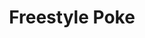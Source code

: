 ---
layout: place
title: "Freestyle Poke"
permalink: /missouri/kansas-city/freestyle-poke.html
stateAbbr: MO
stateName: Missouri
cityName: Kansas City
place_id: ChIJve-_HFzxwIcR3CGnzgTgLv8
photos:
  - name: >-
      places/ChIJve-_HFzxwIcR3CGnzgTgLv8/photos/AeeoHcIEJ6ern0NjyT9vN4p1StW6BBwziigJ4Pyh2g1Q0-1IBUXKo0TvEv8xGbaMuX1Nrkq2VSiZCIoPaILIQwMAW-iP3YpimefXQ3TyOgkHLJrlrccjM4G7IDaCCo0M_ulDR40EASxdMjXgJmuQMPgt10D9pCLRHfxNyq4O7fUMoLrBoADQqrNQ5p7VzyxlbArJ9QXZI2tSFEtaUi-gGSdaEK7pL5Cg3NpvBBnzWs7InE7eZzdyJC5nRYQZNtCYMb7JOH_JNaSiFKDvetkCPJRf6UP2QVQTRFQIL-Ajm7tQG158ehfrXg4-y0T-4TeBtP2XsL3Lpj2QO804K8uabgIFCfZn-2D7rqoLPr7j7qgFc0iNSCWRhfFEE6mxAVIm5eYxRqjA-An80NCha122OX4Tcxxc5T1yXjXAQVwQ__pOIvnWkg
    widthPx: 2791
    heightPx: 3759
    authorAttributions:
      - displayName: Esteban Azevedo
        uri: https://maps.google.com/maps/contrib/101184223514137617705
        photoUri: >-
          https://lh3.googleusercontent.com/a-/ALV-UjWQ_WXksHomtl25dY8WibX480RS2noiMHIyH1n0mSxixb2sRWg8=s100-p-k-no-mo
    flagContentUri: >-
      https://www.google.com/local/imagery/report/?cb_client=maps_api_places.places_api&image_key=!1e10!2sCIHM0ogKEICAgICUlPWoLQ&hl=en-US
    googleMapsUri: >-
      https://www.google.com/maps/place//data=!3m4!1e2!3m2!1sCIHM0ogKEICAgICUlPWoLQ!2e10!4m2!3m1!1s0x87c0f15c1cbfefbd:0xff2ee004cea721dc
  - name: >-
      places/ChIJve-_HFzxwIcR3CGnzgTgLv8/photos/AeeoHcL5jh9ncEJvVTJQKqaPcHrptrMp7YNmk_O6dvS6xMj9qNo7aX_vgsQbUPTMJZKik7G0JKVY3ZzefOwR6QcdZ0Sb2chPpq7byErvXwR6FE05IuZOEfNltkksbXowC2OABFlFGcyPkRULfqrjtRyyIYM-XG8o6KGJ5KEvu9pH_pOeQqrxC_88VZHuWUD_0xGM7ZSa1BH-QCFUg-myRE6MHPJ1N70xtIcNTs0ScVdwq7lQODasP30djMrDlD6pBuSlwXNoRfylR3w3BplVKdA31yGXjkF9MR8Sagx8WSS6q1FTRg
    widthPx: 3024
    heightPx: 4032
    authorAttributions:
      - displayName: Freestyle Poke
        uri: https://maps.google.com/maps/contrib/104976304934183831944
        photoUri: >-
          https://lh3.googleusercontent.com/a-/ALV-UjWX7avbXKMrcrJa_wSnKHZPcx4aCBe1zTZZSFBvfuSIjBgLYkI9=s100-p-k-no-mo
    flagContentUri: >-
      https://www.google.com/local/imagery/report/?cb_client=maps_api_places.places_api&image_key=!1e10!2sAF1QipOj_vYjHtZvAJHHOJd8v1c-Ey4I15oSqwWQDH3Y&hl=en-US
    googleMapsUri: >-
      https://www.google.com/maps/place//data=!3m4!1e2!3m2!1sAF1QipOj_vYjHtZvAJHHOJd8v1c-Ey4I15oSqwWQDH3Y!2e10!4m2!3m1!1s0x87c0f15c1cbfefbd:0xff2ee004cea721dc
  - name: >-
      places/ChIJve-_HFzxwIcR3CGnzgTgLv8/photos/AeeoHcJq-SVf-DTfC_sfQ4Hg8IIHHVjUISJ2s_eSvcb6MCaDrxcCriRJfJITYkfWgyfcq-PDwxVtMuNcQBlxCZVFijWuJqs_jzHFunID28PRVLHgIQbLK7Yo7gY1-r23nN9iygDZRtdq-Uqag7c-L96tIYDNZLoR4-Xz0ZCkOK95W-PprOLS14ClmWJXmUselP44LfL7r4VotZAUR5zUle4wtCfRaKGrolXIAOQ1fE-Y0cGtWmV6gS2g4BTfbg9KY87TplmzjUNaKv2vWOUpSGJ0jTLATFWNesgDZBDDxRk1dU2qLSfqwMujQMwQ4uKsF822u9jXmqa6EmV1C70kBgFJ8h0v5DsXPQ_Qwx89j3Yj48-WY425mToTPPsvM7ChgUYOS5_OdwXx6bj1voNapE0ImtHVSeoMKJWvmVjpKLrJti3OMJ9Q
    widthPx: 3000
    heightPx: 4000
    authorAttributions:
      - displayName: Char Char Jack~
        uri: https://maps.google.com/maps/contrib/100352960569560197367
        photoUri: >-
          https://lh3.googleusercontent.com/a/ACg8ocL3tvcENvTIeAYXrDiqnnj1cx7rqz85fvCvXfbMlOv2oGne0Q=s100-p-k-no-mo
    flagContentUri: >-
      https://www.google.com/local/imagery/report/?cb_client=maps_api_places.places_api&image_key=!1e10!2sCIHM0ogKEICAgIDbnvWBjQE&hl=en-US
    googleMapsUri: >-
      https://www.google.com/maps/place//data=!3m4!1e2!3m2!1sCIHM0ogKEICAgIDbnvWBjQE!2e10!4m2!3m1!1s0x87c0f15c1cbfefbd:0xff2ee004cea721dc
  - name: >-
      places/ChIJve-_HFzxwIcR3CGnzgTgLv8/photos/AeeoHcKHz9AXmgtatvRbxgoAgXMcvfD_PcKQKtY-lOgRG8wjJSXx7gsGmSW5JEuvT0OYrbi9B3kfXLdMSgJe_uCl7V_Y90oq7I1SvfX6I-hCp94oTOj_SkGwJaEHzCVLFETYXFNShxzFLj4TNtPLbyjuZq7shmRkU3M8dMEVTT6fZwITcA2cskTVoe7B47MOPfOeFn5PLldVddcYnSUI5v0zDAYt1kX-PSWlBygOVTFZxnKGRce2BkBJPybr8BQ2HZv6FRg9aYY7CfJvkuAc4cFn8JQtn_S4kh14VxezkfAVAlEuEmcrMJFnd064HVV4BuwmrX8Hpe2Dw-IkFqPqnqvCLShNkeFbTZjvpA9l7ovL7SKljYRFAjtlfYz2MuyU447yFVgdcqyqWpGtfm8D-d_lL_7YBSoH8eLsx3prF4r1Yg0p3g
    widthPx: 3060
    heightPx: 3238
    authorAttributions:
      - displayName: Miss Ruby
        uri: https://maps.google.com/maps/contrib/111778168707525997101
        photoUri: >-
          https://lh3.googleusercontent.com/a-/ALV-UjU3yYiuFKqGay6qqjqryEomGf1DEDGmH54EgsofMtUN21V5QRU=s100-p-k-no-mo
    flagContentUri: >-
      https://www.google.com/local/imagery/report/?cb_client=maps_api_places.places_api&image_key=!1e10!2sCIHM0ogKEICAgMCQj4-dfA&hl=en-US
    googleMapsUri: >-
      https://www.google.com/maps/place//data=!3m4!1e2!3m2!1sCIHM0ogKEICAgMCQj4-dfA!2e10!4m2!3m1!1s0x87c0f15c1cbfefbd:0xff2ee004cea721dc
  - name: >-
      places/ChIJve-_HFzxwIcR3CGnzgTgLv8/photos/AeeoHcL8vizvHiDf2fAooH8uQTYdStl_w2lsVPo7_5xMtZ4TDsPshPr6eKOzkDRTWQz_ktPLG84WmuKr-PVdS7HaOc2o01z2ia1CwjOjg-2lCbBZByFAjaftWdrgaQ7fb4RCdlojM4EkAy7rnWUb1TszmfVFQtfAPMMmU7E7KsQLpFGWZN1r1Qm-Lys4EFHs0MjX0G5ZLtU8aiUYaSenlGqHNYxStQo-rrd4Q8fQ3c2ZLjGDpVG90H5PxUnG-oO-E5ssF_uPLQtbIma0a-8dmWBz_wRm7iUczJ-ByLv2r0kDd5qZEQjSLbeN4nfwk1tw7EMuZ2PqCkngfF3asZoFoO7nI_jy6knPhxpntgBkF2AMtlZS0cUW2efkCbu07QIp-utzDR1X1EomRB2GBx6d_Z-MGkUZvaCBBdMPd5pJETBvMEXC8A
    widthPx: 1076
    heightPx: 1076
    authorAttributions:
      - displayName: Andrew & Timberlyn Pycior-Davila
        uri: https://maps.google.com/maps/contrib/115706090989343582944
        photoUri: >-
          https://lh3.googleusercontent.com/a-/ALV-UjWIUiQpLNzdDNvr0bkWvtybDS5viBlmkIvCGhAmst__9Sfeebtu=s100-p-k-no-mo
    flagContentUri: >-
      https://www.google.com/local/imagery/report/?cb_client=maps_api_places.places_api&image_key=!1e10!2sCIHM0ogKEICAgIDO8uKnMg&hl=en-US
    googleMapsUri: >-
      https://www.google.com/maps/place//data=!3m4!1e2!3m2!1sCIHM0ogKEICAgIDO8uKnMg!2e10!4m2!3m1!1s0x87c0f15c1cbfefbd:0xff2ee004cea721dc
  - name: >-
      places/ChIJve-_HFzxwIcR3CGnzgTgLv8/photos/AeeoHcJH32HzCdC6a3ocyMlQIOM_HAfWLs3GqefuO43pBPx1o_YykRBTwQnTtiSWNDFMRTMZ-nONqb1rFpT4jT4vCNKUUeQRPPNhUS0U_E5YAGZcVIAtPJmH9EDyNsInzIA5PR_zPeGAa1wdqs540LNNzRlw2rj_UiFlGOgxo2x5BxBqSB9xk8Zf-B8zkDkatoYvHOCI94kzq1gxgPOzAWBSABjNkXHp9iSYXxK_OvJ-mSdgSM0A4ykEJ1280erOIJSvls0ADBUJY49AncrQA_8fjpTcWAKIlZ7GpqCegyTt8nbtaXN9i-gSBNJ7EFRua7qsbOCSXBXq96dIbSsQZRzhTQTAC5vC4SHnn6gNmit0zBC7Z--vQP4djhWpUS1wM2Ve8yh6FTxKy72JunJ4c2-qcqw5p-7smErFy2Tx5FMaH8a6uA
    widthPx: 3024
    heightPx: 4032
    authorAttributions:
      - displayName: Portia Rogers
        uri: https://maps.google.com/maps/contrib/117280087542467419082
        photoUri: >-
          https://lh3.googleusercontent.com/a-/ALV-UjXfkNkyPWMR0tvTdKCP5RjS2keY2NS6RFq7Cgqr3eHL38kNhkNo2A=s100-p-k-no-mo
    flagContentUri: >-
      https://www.google.com/local/imagery/report/?cb_client=maps_api_places.places_api&image_key=!1e10!2sCIHM0ogKEICAgID_s5zJdw&hl=en-US
    googleMapsUri: >-
      https://www.google.com/maps/place//data=!3m4!1e2!3m2!1sCIHM0ogKEICAgID_s5zJdw!2e10!4m2!3m1!1s0x87c0f15c1cbfefbd:0xff2ee004cea721dc
  - name: >-
      places/ChIJve-_HFzxwIcR3CGnzgTgLv8/photos/AeeoHcLEpNwxloJWxWIF7h2cGP9PpnXM1ZOe8jBxd0oeQJkXw-V6dqL3HqaEyx_-AJKLF9ZFpsTWp9vfdRd_rYoSLJJrASNHPPCmDUS3dbRlVuONuCpfYhlHyMi-vXftJvkX8U4W_9oBOJIZCZqxIeF5mO4b9idDRq5VxPzQHMySahNrL2vQg4PVDRlbmWYvHXJC01aAnHalllErDZ_VUL5DVuC9DlDJyjUBlzC3c_cDodbVYxrvaqbq2SgD6wv_LybbzYiXPblgtbRedR0k58WgMR8qWN8lSPuyvdvdjgRUCuAjSChf30lC0kFealOVReK2lHCcT6F3nCTZtBllvKpdpJOm8B3gPAZurTnyIYu-r8B1DJmOkEuvwYtBJWhV5gYG_tccG-Le5C4GCkQgxJdmMzJ_Codlx-4P1bPJ1eA7RTTm9qHU
    widthPx: 2319
    heightPx: 3092
    authorAttributions:
      - displayName: Alexis Stephens
        uri: https://maps.google.com/maps/contrib/107861483202224853552
        photoUri: >-
          https://lh3.googleusercontent.com/a-/ALV-UjV1Ru54y3KGUIgu65RAF4GRQInMFDnYl8kvVAdVQOhG4zlVcjxdUw=s100-p-k-no-mo
    flagContentUri: >-
      https://www.google.com/local/imagery/report/?cb_client=maps_api_places.places_api&image_key=!1e10!2sCIHM0ogKEICAgIClyvP2_QE&hl=en-US
    googleMapsUri: >-
      https://www.google.com/maps/place//data=!3m4!1e2!3m2!1sCIHM0ogKEICAgIClyvP2_QE!2e10!4m2!3m1!1s0x87c0f15c1cbfefbd:0xff2ee004cea721dc
  - name: >-
      places/ChIJve-_HFzxwIcR3CGnzgTgLv8/photos/AeeoHcIlJ1S26h6qmuaHR6bNs0ZcXkLWAmVKkcOqgaYswohTBKrPdMvaWgVtoU9gHslJ0K2x8oFS5S51YtIh3Mgl36LshkdExhI1i08cqzjw83MdqBZickutX9Mw9nYxv4EntuuBFZLJXxCH-6lKR0mymtoQUwhNS2XaBcYRgvgKGTNV_4cBy6mRiiS7FoEPlrIcvRmQJ8S2uRkD0CZLF3Rthck_Amnit77mtwmn3b4VR0sWcNOGDItQfKukeKes6iKM83TrEAU2mIa7es4aJXS3nS8eMNfyVupVsSwfdzjawRXrnEkflWlEerbMqyzV4aWRsEc3NSn1iQ1O98eHLuvel24lWijuPXIt55arcWBAgJqhbdJRJvStzD0JBvYZAAAuaUcACMvz94y-Ytn21BrIjw8blxnhE8N2Rm9YtUdoLRGf7A
    widthPx: 2999
    heightPx: 3194
    authorAttributions:
      - displayName: John Hill
        uri: https://maps.google.com/maps/contrib/113993570077134406390
        photoUri: >-
          https://lh3.googleusercontent.com/a-/ALV-UjUIaXOg4DQc1B2DeKuQoQkffh_MrFXrkKd9e-UZ8z9ZD9tvprhp3w=s100-p-k-no-mo
    flagContentUri: >-
      https://www.google.com/local/imagery/report/?cb_client=maps_api_places.places_api&image_key=!1e10!2sCIHM0ogKEICAgICOyrTiIA&hl=en-US
    googleMapsUri: >-
      https://www.google.com/maps/place//data=!3m4!1e2!3m2!1sCIHM0ogKEICAgICOyrTiIA!2e10!4m2!3m1!1s0x87c0f15c1cbfefbd:0xff2ee004cea721dc
  - name: >-
      places/ChIJve-_HFzxwIcR3CGnzgTgLv8/photos/AeeoHcKBuTCAshc-gbLM0AkGfRhlORakJc68YfZaLoNiVJ5B3PpATLXntv0Tj8zMOBstyaEGLOI7Kw9B19uyvqGjSie-Heulxa98SfrnTYex4j9apVO2WcV-kSFBGMoVVQTPEGCBDmzrdRLVuD_Ku_JLXK3YjKGbCrLgcHqV7GCkMSASiRGKoH-ja6ErCqf5oZTJbn9pMvF8GNIBD1LbMDk-d0s_vVGWUIetUet25tMCBTrB2XQM7D8Zl8J4p8UPg1zX1IQonvtkwuxPkV8W9lQ0FFtXih9bMYXOV-FHMVP80-l5vw7_MSX5z7VN40YjcWzKAIdsRApsg4w8baxq-qeIelb7e9X7PLInx_iXYrZ5dk6ctwM-NeT5KapRna-v5sy-nvP_o9BgT38jSDXLm5s3tarQV45ZV2unfXxdeA6RnvDxoeg
    widthPx: 2953
    heightPx: 3477
    authorAttributions:
      - displayName: Miss Ruby
        uri: https://maps.google.com/maps/contrib/111778168707525997101
        photoUri: >-
          https://lh3.googleusercontent.com/a-/ALV-UjU3yYiuFKqGay6qqjqryEomGf1DEDGmH54EgsofMtUN21V5QRU=s100-p-k-no-mo
    flagContentUri: >-
      https://www.google.com/local/imagery/report/?cb_client=maps_api_places.places_api&image_key=!1e10!2sCIHM0ogKEICAgMCQj4-dvAE&hl=en-US
    googleMapsUri: >-
      https://www.google.com/maps/place//data=!3m4!1e2!3m2!1sCIHM0ogKEICAgMCQj4-dvAE!2e10!4m2!3m1!1s0x87c0f15c1cbfefbd:0xff2ee004cea721dc
  - name: >-
      places/ChIJve-_HFzxwIcR3CGnzgTgLv8/photos/AeeoHcJlwXeEg2nS3fJKFxaKqX-VK0UYZeJSJ4EnEfY-hoaqhcGf41rJ2zyvs-xE3N2wciWKyFD24Vx7JRwdkhIrFjX3d5mYLLZRUALWye7X48gCJpt1SBeVWz3Kzj2UtLcnKUCAmFW5useozucAtWwn_RzqiNTqlhMl4bDxc9-kw9CMASvdbDbkyQ18EPfmj0lgak82kxwd1kieAlE4SJzDl7JLh9O7vGAs6c1HyDJSeiyqe-ma860tLYiBSg-Lni3bjRCk2FyCKmbcEWCq8p-C5PVmnhZMMfjqIWKXcdy2wSvAX3kZnUGu_xjGkEXLi5Z32e_9iM_kGYOly_Kt5BSX8vridEEDkSSp1YPDhkJ4kHX21o6Y3OtjFMaY0-M_lUJZzM-GnGOg0ouA3LDunmPABSKTv7cHZf5MEGcgIfsy-OAe3Q
    widthPx: 3000
    heightPx: 4000
    authorAttributions:
      - displayName: Char Char Jack~
        uri: https://maps.google.com/maps/contrib/100352960569560197367
        photoUri: >-
          https://lh3.googleusercontent.com/a/ACg8ocL3tvcENvTIeAYXrDiqnnj1cx7rqz85fvCvXfbMlOv2oGne0Q=s100-p-k-no-mo
    flagContentUri: >-
      https://www.google.com/local/imagery/report/?cb_client=maps_api_places.places_api&image_key=!1e10!2sCIHM0ogKEICAgIDbnvWUTg&hl=en-US
    googleMapsUri: >-
      https://www.google.com/maps/place//data=!3m4!1e2!3m2!1sCIHM0ogKEICAgIDbnvWUTg!2e10!4m2!3m1!1s0x87c0f15c1cbfefbd:0xff2ee004cea721dc
address: 509 Delaware St APT 101, Kansas City, MO 64105, USA
street: 509 Delaware St APT 101
city: Kansas City
state: MO
zip: '64105'
country: USA
neighborhood: River Market
latitude: '39.107834'
longitude: '-94.583864'
accessibility_options:
  wheelchairAccessibleParking: true
  wheelchairAccessibleEntrance: true
  wheelchairAccessibleRestroom: true
  wheelchairAccessibleSeating: true
business_status: OPERATIONAL
name: Freestyle Poke
google_maps_links:
  directionsUri: >-
    https://www.google.com/maps/dir//''/data=!4m7!4m6!1m1!4e2!1m2!1m1!1s0x87c0f15c1cbfefbd:0xff2ee004cea721dc!3e0
  placeUri: https://maps.google.com/?cid=18387880639851864540
  writeAReviewUri: >-
    https://www.google.com/maps/place//data=!4m3!3m2!1s0x87c0f15c1cbfefbd:0xff2ee004cea721dc!12e1
  reviewsUri: >-
    https://www.google.com/maps/place//data=!4m4!3m3!1s0x87c0f15c1cbfefbd:0xff2ee004cea721dc!9m1!1b1
  photosUri: >-
    https://www.google.com/maps/place//data=!4m3!3m2!1s0x87c0f15c1cbfefbd:0xff2ee004cea721dc!10e5
primary_type: Restaurant
opening_hours:
  regular: null
  current: null
secondary_opening_hours:
  regular:
    weekdayDescriptions: null
    type: null
  current:
    weekdayDescriptions: null
    type: null
phone: (816) 325-3338
price_level: PRICE_LEVEL_MODERATE
price_range: $10 &ndash; $20
rating: '4.6'
rating_count: 778
website: http://www.freestylepoke.com/
description: null
reviews:
  - name: >-
      places/ChIJve-_HFzxwIcR3CGnzgTgLv8/reviews/ChZDSUhNMG9nS0VJQ0FnTUNRajQtZFhBEAE
    relativePublishTimeDescription: a month ago
    rating: 5
    text:
      text: >-
        Love this place it is sooo tasty and fresh. Been here twice this week
        already. The price is decent enough, bowls are generous portions to make
        up for it
      languageCode: en
    originalText:
      text: >-
        Love this place it is sooo tasty and fresh. Been here twice this week
        already. The price is decent enough, bowls are generous portions to make
        up for it
      languageCode: en
    authorAttribution:
      displayName: Miss Ruby
      uri: https://www.google.com/maps/contrib/111778168707525997101/reviews
      photoUri: >-
        https://lh3.googleusercontent.com/a-/ALV-UjU3yYiuFKqGay6qqjqryEomGf1DEDGmH54EgsofMtUN21V5QRU=s128-c0x00000000-cc-rp-mo
    publishTime: '2025-03-08T02:27:45.014645Z'
    flagContentUri: >-
      https://www.google.com/local/review/rap/report?postId=ChZDSUhNMG9nS0VJQ0FnTUNRajQtZFhBEAE&d=17924085&t=1
    googleMapsUri: >-
      https://www.google.com/maps/reviews/data=!4m6!14m5!1m4!2m3!1sChZDSUhNMG9nS0VJQ0FnTUNRajQtZFhBEAE!2m1!1s0x87c0f15c1cbfefbd:0xff2ee004cea721dc
  - name: >-
      places/ChIJve-_HFzxwIcR3CGnzgTgLv8/reviews/ChdDSUhNMG9nS0VJQ0FnSURCZ2FDOHRBRRAB
    relativePublishTimeDescription: 2 years ago
    rating: 5
    text:
      text: >-
        Awesome food!

        Plenty of ways to customize your order and it can be health.

        I got a 3 scoop seafood bowl with sushi rice and my wife got a 2 scoop
        with the chicken (she said was just okay) and seafood.

        Both orders were delicious!
      languageCode: en
    originalText:
      text: >-
        Awesome food!

        Plenty of ways to customize your order and it can be health.

        I got a 3 scoop seafood bowl with sushi rice and my wife got a 2 scoop
        with the chicken (she said was just okay) and seafood.

        Both orders were delicious!
      languageCode: en
    authorAttribution:
      displayName: Brian Haynes
      uri: https://www.google.com/maps/contrib/104259339833294121776/reviews
      photoUri: >-
        https://lh3.googleusercontent.com/a-/ALV-UjXV8YPQDi7qRc5e2V79IvEmdZNeIpJ0OU-VEuoPv4Ihv4VvmewlGA=s128-c0x00000000-cc-rp-mo-ba5
    publishTime: '2023-01-20T21:59:32.809434Z'
    flagContentUri: >-
      https://www.google.com/local/review/rap/report?postId=ChdDSUhNMG9nS0VJQ0FnSURCZ2FDOHRBRRAB&d=17924085&t=1
    googleMapsUri: >-
      https://www.google.com/maps/reviews/data=!4m6!14m5!1m4!2m3!1sChdDSUhNMG9nS0VJQ0FnSURCZ2FDOHRBRRAB!2m1!1s0x87c0f15c1cbfefbd:0xff2ee004cea721dc
  - name: >-
      places/ChIJve-_HFzxwIcR3CGnzgTgLv8/reviews/ChZDSUhNMG9nS0VJQ0FnSUQtc3FUNlVREAE
    relativePublishTimeDescription: 2 years ago
    rating: 5
    text:
      text: >-
        LOVED THIS PLACE! They were very patient with us and offered helped when
        needed. They noticed that I was slightly struggling to decide. I do
        recommend writing everyone down on your notes app to help remember what
        you want when building your own bowl. The variety of options were big
        and I felt like there were an unlimited amount of combinations you could
        choose from. My favorite part is how GENEROUS they were when packing my
        bowl. I will say my combo was delicious! No regrets! I had enough for a
        2nd meal, lol. I’m definitely coming back.


        My combo:

        Forbidden rice, white sushi rice

        Salmon

        Cucumber, edamame,

        Sriracha ponzu

        Crab mix, marinated kale, kimchi, roe, seaweeds

        Togarashi yuzu mayo

        Sesame seeds, nori
      languageCode: en
    originalText:
      text: >-
        LOVED THIS PLACE! They were very patient with us and offered helped when
        needed. They noticed that I was slightly struggling to decide. I do
        recommend writing everyone down on your notes app to help remember what
        you want when building your own bowl. The variety of options were big
        and I felt like there were an unlimited amount of combinations you could
        choose from. My favorite part is how GENEROUS they were when packing my
        bowl. I will say my combo was delicious! No regrets! I had enough for a
        2nd meal, lol. I’m definitely coming back.


        My combo:

        Forbidden rice, white sushi rice

        Salmon

        Cucumber, edamame,

        Sriracha ponzu

        Crab mix, marinated kale, kimchi, roe, seaweeds

        Togarashi yuzu mayo

        Sesame seeds, nori
      languageCode: en
    authorAttribution:
      displayName: David Nguyen
      uri: https://www.google.com/maps/contrib/101221214842998133173/reviews
      photoUri: >-
        https://lh3.googleusercontent.com/a-/ALV-UjUr4zkjTRFnVo9iw9xn2FqGcHNVU5JiO2v3CXAEfGHDwcbGfeouWw=s128-c0x00000000-cc-rp-mo-ba5
    publishTime: '2022-11-25T22:36:30.225943Z'
    flagContentUri: >-
      https://www.google.com/local/review/rap/report?postId=ChZDSUhNMG9nS0VJQ0FnSUQtc3FUNlVREAE&d=17924085&t=1
    googleMapsUri: >-
      https://www.google.com/maps/reviews/data=!4m6!14m5!1m4!2m3!1sChZDSUhNMG9nS0VJQ0FnSUQtc3FUNlVREAE!2m1!1s0x87c0f15c1cbfefbd:0xff2ee004cea721dc
  - name: >-
      places/ChIJve-_HFzxwIcR3CGnzgTgLv8/reviews/ChdDSUhNMG9nS0VJQ0FnSUMtNTd6cDl3RRAB
    relativePublishTimeDescription: 2 years ago
    rating: 5
    text:
      text: >-
        This was a gem! Fresh, clean and friendly! I found myself wanting to go
        back the next day.Caleb was so helpful as it was our first time eating
        Poke’ we are hooked!! Sushi grade salmon, spicy tuna, crab, shrimp all
        with my favorites like avocado, cucumber and jalapeño it was Amazing.
        It’s a cool, contemporary place, love the area as well. We will be
        regulars!
      languageCode: en
    originalText:
      text: >-
        This was a gem! Fresh, clean and friendly! I found myself wanting to go
        back the next day.Caleb was so helpful as it was our first time eating
        Poke’ we are hooked!! Sushi grade salmon, spicy tuna, crab, shrimp all
        with my favorites like avocado, cucumber and jalapeño it was Amazing.
        It’s a cool, contemporary place, love the area as well. We will be
        regulars!
      languageCode: en
    authorAttribution:
      displayName: AngelBeth Quick
      uri: https://www.google.com/maps/contrib/105253726493845835015/reviews
      photoUri: >-
        https://lh3.googleusercontent.com/a/ACg8ocKfZLqaC-lEDW12_4fKIzkzqwUH4OE0mkiYEIIHRNWNdvSwYQ=s128-c0x00000000-cc-rp-mo
    publishTime: '2022-11-15T13:17:36.474721Z'
    flagContentUri: >-
      https://www.google.com/local/review/rap/report?postId=ChdDSUhNMG9nS0VJQ0FnSUMtNTd6cDl3RRAB&d=17924085&t=1
    googleMapsUri: >-
      https://www.google.com/maps/reviews/data=!4m6!14m5!1m4!2m3!1sChdDSUhNMG9nS0VJQ0FnSUMtNTd6cDl3RRAB!2m1!1s0x87c0f15c1cbfefbd:0xff2ee004cea721dc
  - name: >-
      places/ChIJve-_HFzxwIcR3CGnzgTgLv8/reviews/ChdDSUhNMG9nS0VJQ0FnSUNBMGIyMHhRRRAB
    relativePublishTimeDescription: 6 years ago
    rating: 5
    text:
      text: >-
        Had poke for the first time ever and absolutely loved it. Since it was
        my first time, I definitely had to ask lots of questions and ask for
        suggestions, all of which the friendly staff where happy to answer. It’s
        such a great addition to river market/downtown. I’m very excited to have
        a healthy option for my meals. My husband and I tried the Ride the Wave
        & Why So Serious bowls. Both were delicious!
      languageCode: en
    originalText:
      text: >-
        Had poke for the first time ever and absolutely loved it. Since it was
        my first time, I definitely had to ask lots of questions and ask for
        suggestions, all of which the friendly staff where happy to answer. It’s
        such a great addition to river market/downtown. I’m very excited to have
        a healthy option for my meals. My husband and I tried the Ride the Wave
        & Why So Serious bowls. Both were delicious!
      languageCode: en
    authorAttribution:
      displayName: Sandra Ramos
      uri: https://www.google.com/maps/contrib/110941671303742638369/reviews
      photoUri: >-
        https://lh3.googleusercontent.com/a-/ALV-UjUN9zHU5UoZ1Y6AICPTndccu-BdskmKX8EtvBnMD74Ivg78-fK8=s128-c0x00000000-cc-rp-mo-ba3
    publishTime: '2018-06-18T02:52:45.791Z'
    flagContentUri: >-
      https://www.google.com/local/review/rap/report?postId=ChdDSUhNMG9nS0VJQ0FnSUNBMGIyMHhRRRAB&d=17924085&t=1
    googleMapsUri: >-
      https://www.google.com/maps/reviews/data=!4m6!14m5!1m4!2m3!1sChdDSUhNMG9nS0VJQ0FnSUNBMGIyMHhRRRAB!2m1!1s0x87c0f15c1cbfefbd:0xff2ee004cea721dc
parking_options:
  freeParkingLot: true
  freeStreetParking: true
  paidStreetParking: true
  valetParking: false
payment_options:
  acceptsCreditCards: true
  acceptsDebitCards: true
  acceptsCashOnly: false
  acceptsNfc: true
allow_dogs: null
curbside_pickup: null
delivery: true
dine_in: true
good_for_children: true
good_for_groups: true
good_for_sports: false
live_music: false
menu_for_children: null
outdoor_seating: true
reservable: false
restroom: true
serves_beer: true
serves_breakfast: true
serves_brunch: true
serves_cocktails: false
serves_coffee: false
serves_dinner: true
serves_dessert: true
serves_lunch: true
serves_vegetarian_food: true
serves_wine: true
takeout: true

---